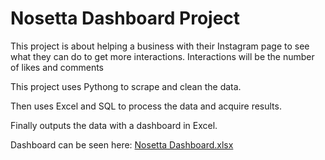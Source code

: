 # Nosetta Dashboard Project

This project is about helping a business with their Instagram page to see what they can do to get more interactions. Interactions will be the number of likes and comments

This project uses Pythong to scrape and clean the data.

Then uses Excel and SQL to process the data and acquire results.

Finally outputs the data with a dashboard in Excel.

Dashboard can be seen here: [Nosetta Dashboard.xlsx](https://1drv.ms/x/s!Agn0NXYGHApBgaN11P05E6SjkVgLOQ?e=afJonF)
